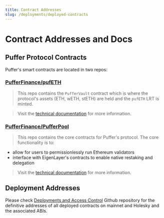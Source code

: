 ```yaml
---
title: Contract Addresses
slug: /deployments/deployed-contracts
---
```


# Contract Addresses and Docs

## Puffer Protocol Contracts

Puffer's smart contracts are located in two repos:

### [PufferFinance/pufETH](https://github.com/PufferFinance/pufETH)

> This repo contains the `PufferVault` contract which is where the protocol's assets (ETH, wETH, stETH) are held and the `pufETH` LRT is minted.

> Visit the [technical documentation](https://github.com/PufferFinance/pufETH/tree/main/docs) for more information.

### [PufferFinance/PufferPool](https://github.com/PufferFinance/PufferPool)

> This repo contains the core contracts for Puffer's protocol. The core functionality is to:

- allow for users to permissionlessly run Ethereum validators
- interface with EigenLayer's contracts to enable native restaking and delegation

> Visit the [technical documentation](https://github.com/PufferFinance/PufferPool/tree/master/docs) for more information.

## Deployment Addresses

Please check [Deployments and Access Control](https://github.com/PufferFinance/Deployments-and-ACL/tree/main/docs/deployments) Github repository for the definitive addresses of all deployed contracts on mainnet and Holesky and the associated ABIs.
